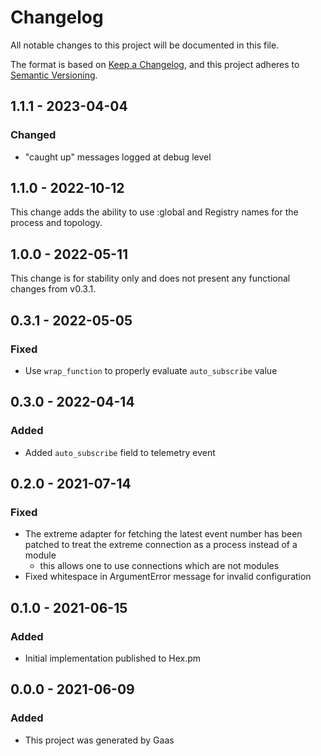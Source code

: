 # Changelog

All notable changes to this project will be documented in this file.

The format is based on [Keep a
Changelog](https://keepachangelog.com/en/1.0.0/), and this project adheres to
[Semantic Versioning](https://semver.org/spec/v2.0.0.html).

<!--

## UNRELEASED

-->

## 1.1.1 - 2023-04-04

### Changed

- "caught up" messages logged at debug level

## 1.1.0 - 2022-10-12

This change adds the ability to use :global and Registry names for the process
and topology.

## 1.0.0 - 2022-05-11

This change is for stability only and does not present any functional
changes from v0.3.1.

## 0.3.1 - 2022-05-05

### Fixed

- Use `wrap_function` to properly evaluate `auto_subscribe` value

## 0.3.0 - 2022-04-14

### Added

- Added `auto_subscribe` field to telemetry event

## 0.2.0 - 2021-07-14

### Fixed

- The extreme adapter for fetching the latest event number has been patched
  to treat the extreme connection as a process instead of a module
    - this allows one to use connections which are not modules
- Fixed whitespace in ArgumentError message for invalid configuration

## 0.1.0 - 2021-06-15

### Added

- Initial implementation published to Hex.pm

## 0.0.0 - 2021-06-09

### Added

- This project was generated by Gaas
